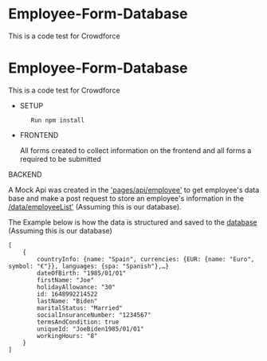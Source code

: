 # Employee-Form-Database
This is a code test for Crowdforce


# Employee-Form-Database
This is a code test for Crowdforce


- SETUP


         Run npm install


- FRONTEND

    All forms created to collect information on the frontend and all forms a required to be submitted


BACKEND

   A Mock Api was created in the ['pages/api/employee'](/pages/api/employee) to get employee's data base and make a post request to store an employee's information in the [/data/employeeList'](data/employeeList) (Assuming this is our database).



The Example below is how the data is structured and saved to the [database](data/employeeList) (Assuming this is our database)

    [
        {
            countryInfo: {name: "Spain", currencies: {EUR: {name: "Euro", symbol: "€"}}, languages: {spa: "Spanish"},…}
            dateOfBirth: "1985/01/01"
            firstName: "Joe"
            holidayAllowance: "30"
            id: 1648992214522
            lastName: "Biden"
            maritalStatus: "Married"
            socialInsuranceNumber: "1234567"
            termsAndCondition: true
            uniqueId: "JoeBiden1985/01/01"
            workingHours: "8"
        }
    ]
    
